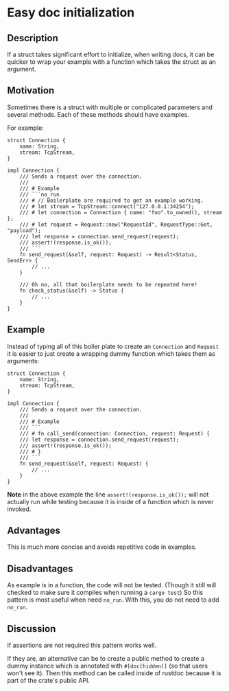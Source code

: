 # Easy doc initialization

## Description

If a struct takes significant effort to initialize, when writing docs, it can be quicker to wrap your example with a
function which takes the struct as an argument.

## Motivation

Sometimes there is a struct with multiple or complicated parameters and several methods.
Each of these methods should have examples.

For example:

```rust,ignore
struct Connection {
    name: String,
    stream: TcpStream,
}

impl Connection {
    /// Sends a request over the connection.
    ///
    /// # Example
    /// ```no_run
    /// # // Boilerplate are required to get an example working.
    /// # let stream = TcpStream::connect("127.0.0.1:34254");
    /// # let connection = Connection { name: "foo".to_owned(), stream };
    /// # let request = Request::new("RequestId", RequestType::Get, "payload");
    /// let response = connection.send_request(request);
    /// assert!(response.is_ok());
    /// ```
    fn send_request(&self, request: Request) -> Result<Status, SendErr> {
        // ...
    }

    /// Oh no, all that boilerplate needs to be repeated here!
    fn check_status(&self) -> Status {
        // ...
    }
}
```

## Example

Instead of typing all of this boiler plate to create an `Connection` and `Request` it is easier to just
create a wrapping dummy function which takes them as arguments:

```rust,ignore
struct Connection {
    name: String,
    stream: TcpStream,
}

impl Connection {
    /// Sends a request over the connection.
    ///
    /// # Example
    /// ```
    /// # fn call_send(connection: Connection, request: Request) {
    /// let response = connection.send_request(request);
    /// assert!(response.is_ok());
    /// # }
    /// ```
    fn send_request(&self, request: Request) {
        // ...
    }
}
```

**Note** in the above example the line `assert!(response.is_ok());` will not actually run while testing
because it is inside of a function which is never invoked.

## Advantages

This is much more concise and avoids repetitive code in examples.

## Disadvantages

As example is in a function, the code will not be tested. (Though it still will checked to make sure it compiles when running a `cargo test`)
So this pattern is most useful when need `no_run`. With this, you do not need to add `no_run`.

## Discussion

If assertions are not required this pattern works well.

If they are, an alternative can be to create a public method to create a dummy instance which is annotated
with `#[doc(hidden)]` (so that users won't see it).
Then this method can be called inside of rustdoc because it is part of the crate's public API.
